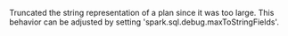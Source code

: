  Truncated the string representation of a plan since it was too large. This behavior can be adjusted by setting 'spark.sql.debug.maxToStringFields'.
